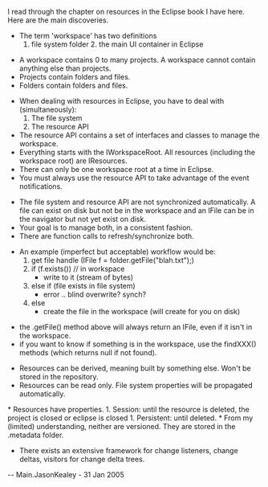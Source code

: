 I read through the chapter on resources in the Eclipse book I have here.
Here are the main discoveries.

  - The term 'workspace' has two definitions
    1.  file system folder 2. the main UI container in Eclipse

<!-- end list -->

  - A workspace contains 0 to many projects. A workspace cannot contain
    anything else than projects.
  - Projects contain folders and files.
  - Folders contain folders and files.

<!-- end list -->

  - When dealing with resources in Eclipse, you have to deal with
    (simultaneously):
    1.  The file system
    2.  The resource API
  - The resource API contains a set of interfaces and classes to manage
    the workspace.
  - Everything starts with the IWorkspaceRoot. All resources (including
    the workspace root) are IResources.
  - There can only be one workspace root at a time in Eclipse.
  - You must always use the resource API to take advantage of the event
    notifications.

<!-- end list -->

  - The file system and resource API are not synchronized automatically.
    A file can exist on disk but not be in the workspace and an IFile
    can be in the navigator but not yet exist on disk.
  - Your goal is to manage both, in a consistent fashion.
  - There are function calls to refresh/synchronize both.

<!-- end list -->

  - An example (imperfect but acceptable) workflow would be:
    1.  get file handle (IFile f = folder.getFile("blah.txt");)
    2.  if (f.exists()) // in workspace
          - write to it (stream of bytes)
    3.  else if (file exists in file system)
          - error .. blind overwrite? synch?
    4.  else
          - create the file in the workspace (will create for you on
            disk)

<!-- end list -->

  - the .getFile() method above will always return an IFile, even if it
    isn't in the workspace.
  - if you want to know if something is in the workspace, use the
    findXXX() methods (which returns null if not found).

<!-- end list -->

  - Resources can be derived, meaning built by something else. Won't be
    stored in the repository.
  - Resources can be read only. File system properties will be
    propagated automatically.

\* Resources have properties. 1. Session: until the resource is deleted,
the project is closed or eclipse is closed 1. Persistent: until deleted.
\* From my (limited) understanding, neither are versioned. They are
stored in the .metadata folder.

  - There exists an extensive framework for change listeners, change
    deltas, visitors for change delta trees.

\-- Main.JasonKealey - 31 Jan 2005
